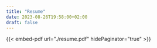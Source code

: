 ```yaml
---
title: "Resume"
date: 2023-08-26T19:58:00+02:00
draft: false
---
```


{{< embed-pdf url="./resume.pdf" hidePaginator="true" >}}